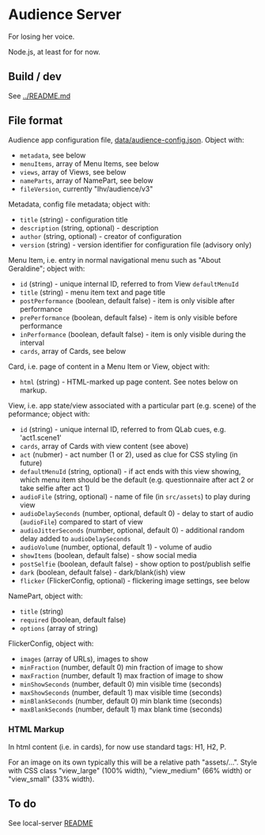 # Audience Server

For losing her voice.

Node.js, at least for for now.

## Build / dev

See [../README.md](../README.md)

## File format

Audience app configuration file, [data/audience-config.json](data/audience-config.json).
Object with:
- `metadata`, see below
- `menuItems`, array of Menu Items, see below
- `views`, array of Views, see below
- `nameParts`, array of NamePart, see below
- `fileVersion`, currently "lhv/audience/v3"

Metadata, config file metadata; object with:
- `title` (string) - configuration title
- `description` (string, optional) - description
- `author` (string, optional) - creator of configuration
- `version` (string) - version identifier for configuration file (advisory only)

Menu Item, i.e. entry in normal navigational menu such as "About Geraldine"; object with:
- `id` (string) - unique internal ID, referred to from View `defaultMenuId`
- `title` (string) - menu item text and page title
- `postPerformance` (boolean, default false) - item is only visible after performance
- `prePerformance` (boolean, default false) - item is only visible before performance
- `inPerformance` (boolean, default false) - item is only visible during the interval
- `cards`, array of Cards, see below

Card, i.e. page of content in a Menu Item or View, object with:
- `html` (string) - HTML-marked up page content. See notes below on markup.

View, i.e. app state/view associated with a particular part (e.g. scene) of the peformance; object with:
- `id` (string) - unique internal ID, referred to from QLab cues, e.g. 'act1.scene1'
- `cards`, array of Cards with view content (see above)
- `act` (nubmer) - act number (1 or 2), used as clue for CSS styling (in future)
- `defaultMenuId` (string, optional) - if act ends with this view showing, which menu item should be the default (e.g. questionnaire after act 2 or take selfie after act 1)
- `audioFile` (string, optional) - name of file (in `src/assets`) to play during view
- `audioDelaySeconds` (number, optional, default 0) - delay to start of audio (`audioFile`) compared to start of view
- `audioJitterSeconds` (number, optional, default 0) - additional random delay added to `audioDelaySeconds`
- `audioVolume` (number, optional, default 1) - volume of audio
- `showItems` (boolean, default false) - show social media
- `postSelfie` (boolean, default false) - show option to post/publish selfie
- `dark` (boolean, default false) - dark/blank(ish) view
- `flicker` (FlickerConfig, optional) - flickering image settings, see below

NamePart, object with:
- `title` (string)
- `required` (boolean, default false)
- `options` (array of string)

FlickerConfig, object with:
- `images` (array of URLs), images to show
- `minFraction` (number, default 0) min fraction of image to show
- `maxFraction` (number, default 1) max fraction of image to show
- `minShowSeconds` (number, default 0) min visible time (seconds)
- `maxShowSeconds` (number, default 1) max visible time (seconds)
- `minBlankSeconds` (number, default 0) min blank time (seconds)
- `maxBlankSeconds` (number, default 1) max blank time (seconds)

### HTML Markup

In html content (i.e. in cards), for now use standard tags: H1, H2, P. 

For an image on its own typically this will be a relative path "assets/...".
Style with CSS class "view_large" (100% width), "view_medium" (66% width) or "view_small" (33% width).

## To do

See local-server [README](../local-server/README.md)

